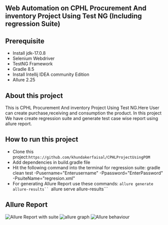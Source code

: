 ## Web Automation on CPHL Procurement And inventory Project Using Test NG (Including regression Suite)
## Prerequisite
- Install jdk-17.0.8
- Selenium Webdriver
- TestNG Framework
- Gradle 8.5
- Install Intellij IDEA community Edition
- Allure 2.25
## About this project
This is CPHL Procurement And inventory Project Using Test NG.Here User can create purchase,receiving and consumption the product. In this project We have create regression
suite and generate test case wise report using allure report.

## How to run this project
- Clone this project:```https://github.com/khundakerfaisal/CPHLProjectUsingPOM```
- Add dependencies in build.gradle file
- Hit the following command into the terminal for regression suite: gradle clean test -Pusername="Enterusername" -Ppassword="EnterPassword" -PsuiteName="regresion.xml"
- For generating Allure Report use these commands: ```allure generate allure-results``
                                                   ```allure serve allure-results```
## Allure Report
![Allure Report with suite](https://github.com/khundakerfaisal/CPHLProjectUsingPOM/assets/44666800/a64594b1-8203-40af-b690-6b03588d7cc1)
![allure graph](https://github.com/khundakerfaisal/CPHLProjectUsingPOM/assets/44666800/9db6c6d4-6da4-4c75-8783-508ce3392a65)
![Allure behaviour](https://github.com/khundakerfaisal/CPHLProjectUsingPOM/assets/44666800/57182498-2fd7-4e67-8389-5bb6fe66cb3e)
